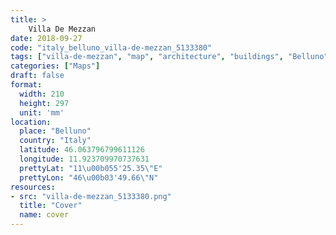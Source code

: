 ```yaml
---
title: > 
    Villa De Mezzan
date: 2018-09-27
code: "italy_belluno_villa-de-mezzan_5133380"
tags: ["villa-de-mezzan", "map", "architecture", "buildings", "Belluno", "Italy"]
categories: ["Maps"]
draft: false
format:
  width: 210
  height: 297
  unit: 'mm'
location:
  place: "Belluno"
  country: "Italy"
  latitude: 46.063796799611126
  longitude: 11.923709970737631
  prettyLat: "11\u00b055'25.35\"E"
  prettyLon: "46\u00b03'49.66\"N"
resources:
- src: "villa-de-mezzan_5133380.png"
  title: "Cover"
  name: cover
---
```

